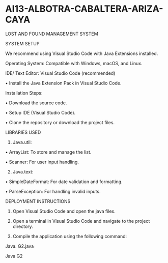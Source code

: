 # AI13-ALBOTRA-CABALTERA-ARIZA-CAYA

LOST AND FOUND MANAGEMENT SYSTEM

SYSTEM SETUP

We recommend using Visual Studio Code with Java Extensions installed.


Operating System: Compatible with Windows, macOS, and Linux.

IDE/ Text Editor: Visual Studio Code (recommended)

•	Install the Java Extension Pack in Visual Studio Code.

Installation Steps:

•	Download the source code.

•	Setup IDE (Visual Studio Code).

•	Clone the repository or download the project files.

LIBRARIES USED

1.	Java.util:

•	ArrayList: To store and manage the list.

•	Scanner: For user input handling.

2.	Java.text:

•	SimpleDateFormat: For date validation and formatting.

•	ParseException: For handling invalid inputs.

DEPLOYMENT INSTRUCTIONS

1.	Open Visual Studio Code and open the java files.

2.	Open a terminal in Visual Studio Code and navigate to the project directory.

3.	Compile the application using the following command:

Java. G2.java

Java G2



